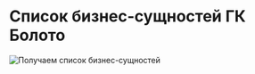 # Список бизнес-сущностей ГК Болото

![Получаем список бизнес-сущностей](@entity/sweaf.ia.business_entities/business_entities_table_list)